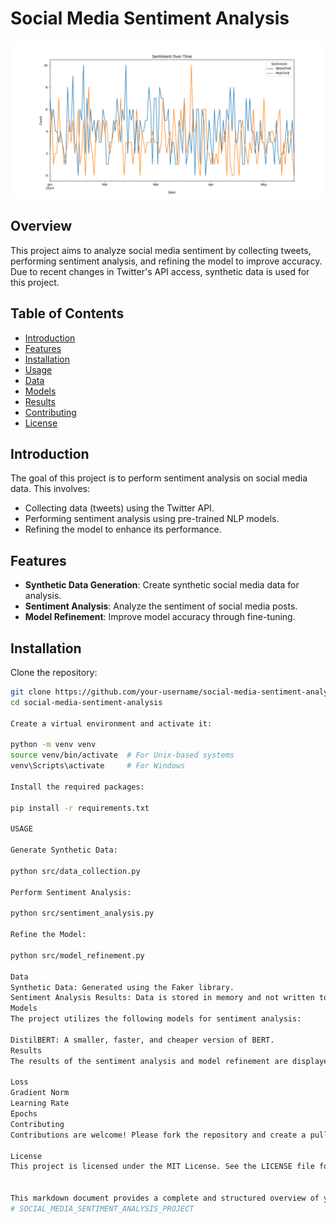 # Social Media Sentiment Analysis

![SOCIAL MEDIA SENTIMENT](visuals/SENTIMENT_DISTRIBUTION_OF_SOCIAL_MEDIA_POSTS_OVER_TIME.png)

## Overview
This project aims to analyze social media sentiment by collecting tweets, performing sentiment analysis, and refining the model to improve accuracy. Due to recent changes in Twitter's API access, synthetic data is used for this project.

## Table of Contents
- [Introduction](#introduction)
- [Features](#features)
- [Installation](#installation)
- [Usage](#usage)
- [Data](#data)
- [Models](#models)
- [Results](#results)
- [Contributing](#contributing)
- [License](#license)

## Introduction
The goal of this project is to perform sentiment analysis on social media data. This involves:
- Collecting data (tweets) using the Twitter API.
- Performing sentiment analysis using pre-trained NLP models.
- Refining the model to enhance its performance.

## Features
- **Synthetic Data Generation**: Create synthetic social media data for analysis.
- **Sentiment Analysis**: Analyze the sentiment of social media posts.
- **Model Refinement**: Improve model accuracy through fine-tuning.

## Installation
Clone the repository:
```bash
git clone https://github.com/your-username/social-media-sentiment-analysis.git
cd social-media-sentiment-analysis

Create a virtual environment and activate it:

python -m venv venv
source venv/bin/activate  # For Unix-based systems
venv\Scripts\activate     # For Windows

Install the required packages:

pip install -r requirements.txt

USAGE

Generate Synthetic Data:

python src/data_collection.py

Perform Sentiment Analysis:

python src/sentiment_analysis.py

Refine the Model:

python src/model_refinement.py

Data
Synthetic Data: Generated using the Faker library.
Sentiment Analysis Results: Data is stored in memory and not written to disk by default.
Models
The project utilizes the following models for sentiment analysis:

DistilBERT: A smaller, faster, and cheaper version of BERT.
Results
The results of the sentiment analysis and model refinement are displayed in the terminal output. Key metrics include:

Loss
Gradient Norm
Learning Rate
Epochs
Contributing
Contributions are welcome! Please fork the repository and create a pull request with your proposed changes.

License
This project is licensed under the MIT License. See the LICENSE file for details.


This markdown document provides a complete and structured overview of your "SOCIAL MEDIA DATA ANALYSIS PROJECT," with the usage section combined into one block for easier reference.
# SOCIAL_MEDIA_SENTIMENT_ANALYSIS_PROJECT
